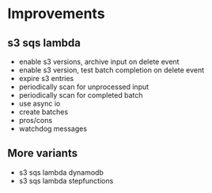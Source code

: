 # Improvements

## s3 sqs lambda
* enable s3 versions, archive input on delete event
* enable s3 version, test batch completion on delete event
* expire s3 entries
* periodically scan for unprocessed input
* periodically scan for completed batch
* use async io
* create batches
* pros/cons
* watchdog messages

## More variants
* s3 sqs lambda dynamodb
* s3 sqs lambda stepfunctions
